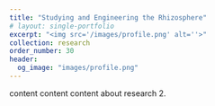 ```yaml
---
title: "Studying and Engineering the Rhizosphere"
# layout: single-portfolio
excerpt: "<img src='/images/profile.png' alt=''>"
collection: research
order_number: 30
header: 
  og_image: "images/profile.png"
---
```

content content content about research 2.